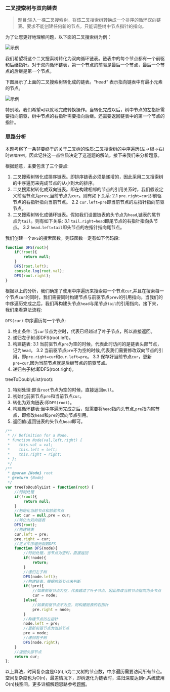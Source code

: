 ### 二叉搜索树与双向链表

> 题目:输入一棵二叉搜索树，将该二叉搜索树转换成一个排序的循环双向链表。要求不能创建任何新的节点，只能调整树中节点指针的指向。

为了让您更好地理解问题，以下面的二叉搜索树为例：

![示例](../images/treeToDoublyList-1.png)

我们希望将这个二叉搜索树转化为双向循环链表。链表中的每个节点都有一个前驱和后继指针。对于双向循环链表，第一个节点的前驱是最后一个节点，最后一个节点的后继是第一个节点。

下图展示了上面的二叉搜索树转化成的链表。“head” 表示指向链表中有最小元素的节点。

![示例](../images/treeToDoublyList-2.png)

特别地，我们希望可以就地完成转换操作。当转化完成以后，树中节点的左指针需要指向前驱，树中节点的右指针需要指向后继。还需要返回链表中的第一个节点的指针。

### 思路分析

本题考察了一条非要终于的关于二叉树的性质:二叉搜索树的中序遍历(左->根->右)时`递增序列`。因此记住这一点性质决定了这道题的解法。接下来我们来分析题意。

根据题意，主要包含了三个要点:

1. 二叉搜索树转化成排序链表。即排序链表必须是递增的，因此采用二叉搜索树的中序遍历来完成节点的从小到大的排序。
2. 二叉搜索树转化成双向链表。即在构建相邻的节点的引用关系时，我们假设定义前驱节点为`prev`,当前节点为`cur`。则有如下关系:
    2.1 `pre.right=cur`即前驱节点的右指针指向当前节点。
    2.2 `cur.left=pre`即当前节点的左指针指向前驱节点。
3. 二叉搜索树转化成循环链表。假如我们设置链表的头节点为`head`,链表的尾节点为`tail`。则有如下关系:
    3.1 `tail.right=head`即尾节点的右指针指向头节点。
    3.2 `head.left=tail`即头节点的左指针指向尾节点。

我们创建一个`DFS`的搜索函数，则该函数一定有如下代码段:

```js
function DFS(root){
    if(!root){
        return null;
    }
    DFS(root.left);
    console.log(root.val);
    DFS(root.right);
}
```

根据以上的分析，我们确定了使用中序遍历来搜索每一个节点`cur`,并且在搜索每一个节点`cur`的同时，我们需要同时构建节点与前驱节点`prev`的引用指向。当我们的中序遍历完成之后，我们再构建头节点`head`与尾节点`tail`的引用指向。接下来，我们来看算法流程:

`DFS(cur)`:中序遍历每一个节点:

1. 终止条件: 当`cur`节点为空时，代表已经越过了叶子节点，所以直接返回。
2. 递归左子树:即DFS(root.left)。
3. 构建链表:
    3.1 当前驱节点`pre`为空的时候，代表此时访问的是链表头部节点，记为`head`。
    3.2 当前驱节点`pre`不为空的时候,代表我们需要修改双向节点的引用，即`pre.right=cur`和`cur.left=pre`。
    3.3 保存好当前节点`cur`，更新`pre=cur`,因为当前节点就是后继节点的前驱节点。
4. 递归右子树:即DFS(root.right)。

treeToDoublyList(root):

1. 特别处理:即当`root`节点为空的时候，直接返回`null`。
2. 初始化前驱节点`pre`和当前节点`cur`。
3. 转化为双向链表:即`DFS(root)`。
4. 构建循环链表:当中序遍历完成之后，就需要将`head`指向头节点,`pre`指向尾节点，即修改`head`和`pre`的双向节点引用。
5. 返回值:返回链表的头节点`head`即可。


```js
/**
 * // Definition for a Node.
 * function Node(val,left,right) {
 *    this.val = val;
 *    this.left = left;
 *    this.right = right;
 * };
 */
/**
 * @param {Node} root
 * @return {Node}
 */
var treeToDoublyList = function(root) {
    //特别处理
    if(!root){
        return null;
    }
    //初始化当前节点和前驱节点
    let cur = null,pre = cur;
    //转化为双向链表
    DFS(root);
    //构建链表
    cur.left = pre;
    pre.right = cur;
    //定义中序遍历函数DFS
    function DFS(node){
        //特别处理，当节点为空时，直接返回
        if(!node){
            return;
        }
        //递归左子树
        DFS(node.left);
        //构建链表，根据前驱节点来判断
        if(!pre){
            //如果前驱节点为空，代表越过了叶子节点，因此修改当前节点指向为头节点
            cur = node;
        }else{
            //如果前驱节点不为空，则构建链表的右指针
            pre.right = node;
        }
        //构建节点的左指针
        node.left = pre;
        //更新前驱节点为当前节点
        pre = node;
        //递归右子树
        DFS(node.right);
    }
    //返回头部节点
    return cur;
};
```

以上算法，时间复杂度是O(n),n为二叉树的节点数，中序遍历需要访问所有节点。空间复杂度也为O(n)，最差情况下，即树退化为链表时，递归深度达到n,系统使用 O(n)栈空间。更多详细解题思路参考[题解](https://leetcode-cn.com/problems/er-cha-sou-suo-shu-yu-shuang-xiang-lian-biao-lcof/solution/mian-shi-ti-36-er-cha-sou-suo-shu-yu-shuang-xian-5/)。

